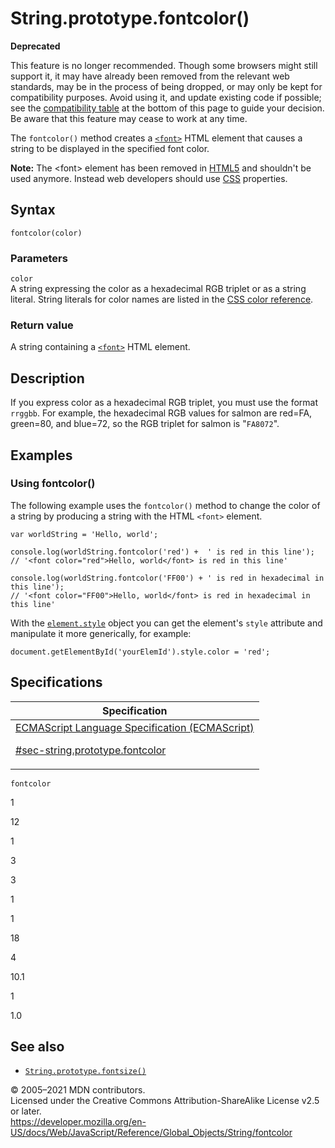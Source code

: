 # String.prototype.fontcolor()

**Deprecated**

This feature is no longer recommended. Though some browsers might still support it, it may have already been removed from the relevant web standards, may be in the process of being dropped, or may only be kept for compatibility purposes. Avoid using it, and update existing code if possible; see the [compatibility table](#browser_compatibility) at the bottom of this page to guide your decision. Be aware that this feature may cease to work at any time.

The `fontcolor()` method creates a [`<font>`](https://developer.mozilla.org/en-US/docs/Web/HTML/Element/font) HTML element that causes a string to be displayed in the specified font color.

**Note:** The &lt;font&gt; element has been removed in [HTML5](https://developer.mozilla.org/en-US/docs/Web/Guide/HTML/HTML5) and shouldn't be used anymore. Instead web developers should use [CSS](https://developer.mozilla.org/en-US/docs/Web/CSS) properties.

## Syntax

    fontcolor(color)

### Parameters

`color`  
A string expressing the color as a hexadecimal RGB triplet or as a string literal. String literals for color names are listed in the [CSS color reference](https://developer.mozilla.org/en-US/docs/Web/CSS/color_value).

### Return value

A string containing a [`<font>`](https://developer.mozilla.org/en-US/docs/Web/HTML/Element/font) HTML element.

## Description

If you express color as a hexadecimal RGB triplet, you must use the format `rrggbb`. For example, the hexadecimal RGB values for salmon are red=FA, green=80, and blue=72, so the RGB triplet for salmon is "`FA8072`".

## Examples

### Using fontcolor()

The following example uses the `fontcolor()` method to change the color of a string by producing a string with the HTML `<font>` element.

    var worldString = 'Hello, world';

    console.log(worldString.fontcolor('red') +  ' is red in this line');
    // '<font color="red">Hello, world</font> is red in this line'

    console.log(worldString.fontcolor('FF00') + ' is red in hexadecimal in this line');
    // '<font color="FF00">Hello, world</font> is red in hexadecimal in this line'

With the [`element.style`](https://developer.mozilla.org/en-US/docs/Web/API/ElementCSSInlineStyle/style) object you can get the element's `style` attribute and manipulate it more generically, for example:

    document.getElementById('yourElemId').style.color = 'red';

## Specifications

<table><thead><tr class="header"><th>Specification</th></tr></thead><tbody><tr class="odd"><td><a href="https://tc39.es/ecma262/#sec-string.prototype.fontcolor">ECMAScript Language Specification (ECMAScript) 
<br/>

<span class="small">#sec-string.prototype.fontcolor</span></a></td></tr></tbody></table>

`fontcolor`

1

12

1

3

3

1

1

18

4

10.1

1

1.0

## See also

- [`String.prototype.fontsize()`](fontsize)

© 2005–2021 MDN contributors.  
Licensed under the Creative Commons Attribution-ShareAlike License v2.5 or later.  
<a href="https://developer.mozilla.org/en-US/docs/Web/JavaScript/Reference/Global_Objects/String/fontcolor" class="_attribution-link">https://developer.mozilla.org/en-US/docs/Web/JavaScript/Reference/Global_Objects/String/fontcolor</a>
